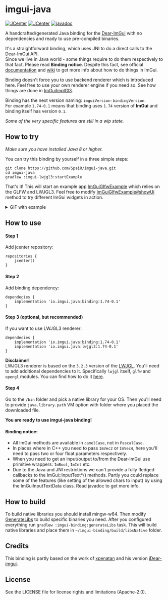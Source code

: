 # imgui-java

[![JCenter](https://img.shields.io/bintray/v/spair/io.imgui.java/binding.svg?label=binding)](https://bintray.com/spair/io.imgui.java/binding/_latestVersion)
[![JCenter](https://img.shields.io/bintray/v/spair/io.imgui.java/lwjgl3.svg?label=lwjgl3)](https://bintray.com/spair/io.imgui.java/lwjgl3/_latestVersion)
[![javadoc](https://javadoc.io/badge2/io.imgui.java/binding/javadoc.svg)](https://javadoc.io/doc/io.imgui.java/binding)

A handcrafted/generated Java binding for the [Dear-ImGui](https://github.com/ocornut/imgui) with no dependencies 
and ready to use pre-compiled binaries.

It's a straightforward binding, which uses JNI to do a direct calls to the Dear-ImGui API.<br>
Since we live in Java world - some things require to do them respectively to that fact. Please read **Binding notice**.
Despite this fact, see official [documentation](https://github.com/ocornut/imgui#usage) and [wiki](https://github.com/ocornut/imgui/wiki) 
to get more info about how to do things in ImGui. 

Binding doesn't force you to use backend renderer which is introduced here. Feel free to use your own renderer engine if you need so.
See how things are done in [ImGuiImplGl3](https://github.com/SpaiR/imgui-java/blob/master/imgui-lwjgl3/src/main/java/imgui/gl3/ImGuiImplGl3.java).

Binding has the next version naming: `imguiVersion-bindingVersion`.<br>
For example `1.74-0.1` means that binding uses `1.74` version of **ImGui** and binding itself has version `0.1`.

*Some of the very specific features are still in a wip state.*

## How to try
_Make sure you have installed Java 8 or higher._

You can try this binding by yourself in a three simple steps:

```
git clone https://github.com/SpaiR/imgui-java.git
cd imgui-java
gradlew :imgui-lwjgl3:startExample
```

That's it! This will start an example app [ImGuiGlfwExample](https://github.com/SpaiR/imgui-java/blob/master/imgui-lwjgl3/src/test/java/ImGuiGlfwExample.java)
which relies on the GLFW and LWJGL3. Feel free to modify [ImGuiGlfwExample#showUi](https://github.com/SpaiR/imgui-java/blob/master/imgui-lwjgl3/src/test/java/ImGuiGlfwExample.java#L271)
method to try different ImGui widgets in action.

<details>
    <summary>GIF with example</summary>
    <img src="https://i.imgur.com/ZGHx4xf.gif"/>
</details>

## How to use
#### Step 1
Add jcenter repository:
```
repositories {
    jcenter()
}
```

#### Step 2
Add binding dependency:
```
dependecies {
    implementation 'io.imgui.java:binding:1.74-0.1'
}
```

#### Step 3 (optional, but recommended)
If you want to use LWJGL3 renderer:
```
dependecies {
    implementation 'io.imgui.java:binding:1.74-0.1'
    implementation 'io.imgui.java:lwjgl3:1.74-0.1'
}
```
**Disclaimer!**<br>
LWJGL3 renderer is based on the `3.2.3` version of the [LWJGL](https://www.lwjgl.org/). 
You'll need to add additional dependencies to it. Specifically `lwjgl` itself, `glfw` and `opengl` modules.
You can find how to do it [here](https://www.lwjgl.org/customize).

#### Step 4
Go to the `/bin` folder and pick a native library for your OS. Then you'll need to provide `java.library.path` VM option with folder
where you placed the downloaded file.

**You are ready to use imgui-java binding!**

#### Binding notice:
* All ImGui methods are available in `camelCase`, not in `PascalCase`.
* In places where in C++ you need to pass `ImVec2` or `ImVec4`, here you'll need to pass two or four float parameters respectively.
* When you need to get an input/output to/from the Dear-ImGui use primitive wrappers: `ImBool`, `ImInt` etc.
* Due to the Java and JNI restrictions we can't provide a fully fledged callbacks to the ImGui::InputText*() methods.
  Partly you could replace some of the features (like setting of the allowed chars to input) by using the ImGuiInputTextData class. 
  Read javadoc to get more info.

## How to build
To build native libraries you should install mingw-w64. Then modify [GenerateLibs](https://github.com/SpaiR/imgui-java/blob/master/buildSrc/src/main/groovy/imgui/generate/GenerateLibs.groovy)
to build specific binaries you need. After you configured everything run `gradlew :imgui-binding:generateLibs` task.
This will build native libraries and place them in `~/imgui-binding/build/libsNative` folder.

## Credits
This binding is partly based on the work of [xpenatan](https://github.com/xpenatan) and his version [jDear-imgui](https://github.com/xpenatan/jDear-imgui).

## License
See the LICENSE file for license rights and limitations (Apache-2.0).
